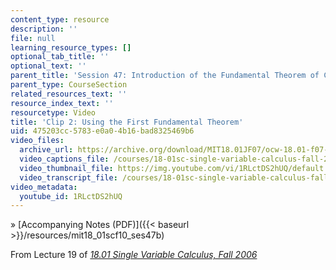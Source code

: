 ```yaml
---
content_type: resource
description: ''
file: null
learning_resource_types: []
optional_tab_title: ''
optional_text: ''
parent_title: 'Session 47: Introduction of the Fundamental Theorem of Calculus'
parent_type: CourseSection
related_resources_text: ''
resource_index_text: ''
resourcetype: Video
title: 'Clip 2: Using the First Fundamental Theorem'
uid: 475203cc-5783-e0a0-4b16-bad8325469b6
video_files:
  archive_url: https://archive.org/download/MIT18.01JF07/ocw-18.01-f07-lec19_300k.mp4
  video_captions_file: /courses/18-01sc-single-variable-calculus-fall-2010/91f8fa3a4d9955249070da74ed3ae141_1RLctDS2hUQ.vtt
  video_thumbnail_file: https://img.youtube.com/vi/1RLctDS2hUQ/default.jpg
  video_transcript_file: /courses/18-01sc-single-variable-calculus-fall-2010/ec803905ff3d9b8a2d354d07ed57c120_1RLctDS2hUQ.pdf
video_metadata:
  youtube_id: 1RLctDS2hUQ
---
```


» [Accompanying Notes (PDF)]({{< baseurl >}}/resources/mit18_01scf10_ses47b)

From Lecture 19 of [_18.01 Single Variable Calculus, Fall 2006_](/courses/18-01-single-variable-calculus-fall-2006/pages/video-lectures)